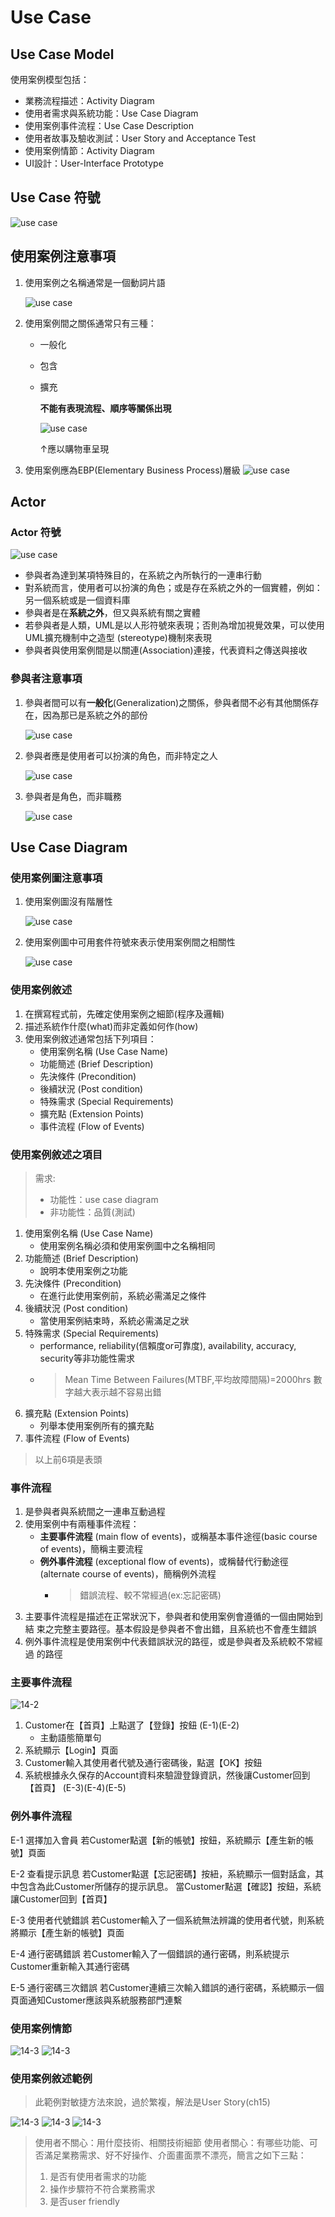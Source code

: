 # Use Case

## Use Case Model

使用案例模型包括：

* 業務流程描述：Activity Diagram
* 使用者需求與系統功能：Use Case Diagram
* 使用案例事件流程：Use Case Description
* 使用者故事及驗收測試：User Story and Acceptance Test
* 使用案例情節：Activity Diagram
* UI設計：User-Interface Prototype

## Use Case 符號

![use case](../../../.gitbook/assets/2020-10-23-16-03-49%20%281%29.png)

## 使用案例注意事項

1. 使用案例之名稱通常是一個動詞片語

   ![use case](../../../.gitbook/assets/2020-10-23-16-14-47%20%281%29.png)

2. 使用案例間之關係通常只有三種：
   * 一般化
   * 包含
   * 擴充

     **不能有表現流程、順序等關係出現**

     ![use case](../../../.gitbook/assets/2020-10-23-16-13-47%20%281%29.png)

     ↑應以購物車呈現
3. 使用案例應為EBP\(Elementary Business Process\)層級 ![use case](../../../.gitbook/assets/2020-10-23-16-27-06%20%281%29.png)

## Actor

### Actor 符號

![use case](../../../.gitbook/assets/2020-10-23-16-34-52%20%281%29.png)

* 參與者為達到某項特殊目的，在系統之內所執行的一連串行動
* 對系統而言，使用者可以扮演的角色；或是存在系統之外的一個實體，例如： 另一個系統或是一個資料庫
* 參與者是在**系統之外**，但又與系統有關之實體
* 若參與者是人類，UML是以人形符號來表現；否則為增加視覺效果，可以使用 UML擴充機制中之造型 \(stereotype\)機制來表現
* 參與者與使用案例間是以關連\(Association\)連接，代表資料之傳送與接收

### 參與者注意事項

1. 參與者間可以有**一般化**\(Generalization\)之關係，參與者間不必有其他關係存在，因為那已是系統之外的部份

   ![use case](../../../.gitbook/assets/2020-10-23-16-38-42%20%281%29.png)

2. 參與者應是使用者可以扮演的角色，而非特定之人

   ![use case](../../../.gitbook/assets/2020-10-23-16-39-01%20%281%29.png)

3. 參與者是角色，而非職務

   ![use case](../../../.gitbook/assets/2020-10-23-16-39-22%20%281%29.png)

## Use Case Diagram

### 使用案例圖注意事項

1. 使用案例圖沒有階層性

   ![use case](../../../.gitbook/assets/2020-10-23-16-46-26%20%281%29.png)

2. 使用案例圖中可用套件符號來表示使用案例間之相關性

   ![use case](../../../.gitbook/assets/2020-10-23-16-46-43%20%281%29.png)

### 使用案例敘述

1. 在撰寫程式前，先確定使用案例之細節\(程序及邏輯\)
2. 描述系統作什麼\(what\)而非定義如何作\(how\)
3. 使用案例敘述通常包括下列項目：
   * 使用案例名稱 \(Use Case Name\)
   * 功能簡述 \(Brief Description\)
   * 先決條件 \(Precondition\)
   * 後續狀況 \(Post condition\)
   * 特殊需求 \(Special Requirements\)
   * 擴充點 \(Extension Points\)
   * 事件流程 \(Flow of Events\)

### 使用案例敘述之項目

> 需求:
>
> * 功能性：use case diagram
> * 非功能性：品質\(測試\)

1. 使用案例名稱 \(Use Case Name\)
   * 使用案例名稱必須和使用案例圖中之名稱相同
2. 功能簡述 \(Brief Description\)
   * 說明本使用案例之功能
3. 先決條件 \(Precondition\)
   * 在進行此使用案例前，系統必需滿足之條件
4. 後續狀況 \(Post condition\)
   * 當使用案例結束時，系統必需滿足之狀
5. 特殊需求 \(Special Requirements\)
   * performance, reliability\(信賴度or可靠度\), availability, accuracy, security等非功能性需求
   * > Mean Time Between Failures\(MTBF,平均故障間隔\)=2000hrs 數字越大表示越不容易出錯
6. 擴充點 \(Extension Points\)
   * 列舉本使用案例所有的擴充點
7. 事件流程 \(Flow of Events\)

> 以上前6項是表頭

### 事件流程

1. 是參與者與系統間之一連串互動過程
2. 使用案例中有兩種事件流程：
   * **主要事件流程** \(main flow of events\)，或稱基本事件途徑\(basic course of events\)，簡稱主要流程
   * **例外事件流程** \(exceptional flow of events\)，或稱替代行動途徑\(alternate course of events\)，簡稱例外流程
     * > 錯誤流程、較不常經過\(ex:忘記密碼\)
3. 主要事件流程是描述在正常狀況下，參與者和使用案例會遵循的一個由開始到結 束之完整主要路徑。基本假設是參與者不會出錯，且系統也不會產生錯誤
4. 例外事件流程是使用案例中代表錯誤狀況的路徑，或是參與者及系統較不常經過 的路徑

### 主要事件流程

![14-2](../../../.gitbook/assets/2020-10-26-09-33-22.png)

1. Customer在【首頁】上點選了【登錄】按鈕 \(E-1\)\(E-2\)
   * 主動語態簡單句
2. 系統顯示【Login】頁面
3. Customer輸入其使用者代號及通行密碼後，點選【OK】按鈕
4. 系統根據永久保存的Account資料來驗證登錄資訊，然後讓Customer回到【首頁】 \(E-3\)\(E-4\)\(E-5\)

### 例外事件流程

E-1 選擇加入會員 若Customer點選【新的帳號】按鈕，系統顯示【產生新的帳號】頁面

E-2 查看提示訊息 若Customer點選【忘記密碼】按紐，系統顯示一個對話盒，其中包含為此Customer所儲存的提示訊息。 當Customer點選【確認】按鈕，系統讓Customer回到【首頁】

E-3 使用者代號錯誤 若Customer輸入了一個系統無法辨識的使用者代號，則系統將顯示【產生新的帳號】頁面

E-4 通行密碼錯誤 若Customer輸入了一個錯誤的通行密碼，則系統提示Customer重新輸入其通行密碼

E-5 通行密碼三次錯誤 若Customer連續三次輸入錯誤的通行密碼，系統顯示一個頁面通知Customer應該與系統服務部門連繫

### 使用案例情節

![14-3](../../../.gitbook/assets/2020-10-26-09-38-26.png) ![14-3](../../../.gitbook/assets/2020-10-26-09-41-25.png)

### 使用案例敘述範例

> 此範例對敏捷方法來說，過於繁複，解法是User Story\(ch15\)

![14-3](../../../.gitbook/assets/2020-10-26-09-42-13.png) ![14-3](../../../.gitbook/assets/2020-10-26-09-42-58.png) ![14-3](../../../.gitbook/assets/2020-10-26-09-45-10.png)

> 使用者不關心：用什麼技術、相關技術細節 使用者關心：有哪些功能、可否滿足業務需求、好不好操作、介面畫面票不漂亮，簡言之如下三點：
>
> 1. 是否有使用者需求的功能
> 2. 操作步驟符不符合業務需求
> 3. 是否user friendly
